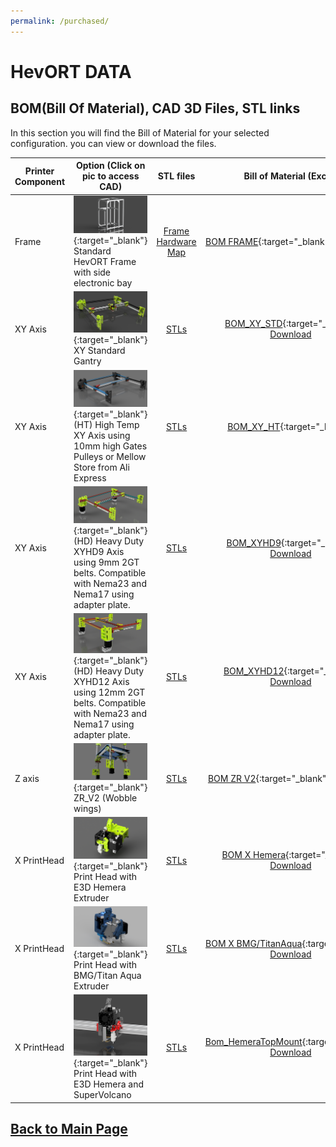 ```yaml
---
permalink: /purchased/
---
```


# HevORT DATA 
## BOM(Bill Of Material), CAD 3D Files, STL links

In this section you will find the Bill of Material for your selected configuration. you can view or download the files.

Printer Component|Option (Click on pic to access CAD)|STL files|Bill of Material (Excel)
-----------------|-----------------------------------| :----: |  :---------------:
Frame|[![alt text](/images/FrameThumb.png)](https://a360.co/2xUD9B9){:target="_blank"}<br> Standard HevORT Frame with side electronic bay|[Frame Hardware Map](https://a360.co/3dCjsfY)|[BOM FRAME](/bom/BOM_Frame_ElecExt.htm){:target="_blank"}  [Download](/bom/BOM_Frame_ElecExt.xlsx)  
XY Axis|[![alt text](/images/XYThumb.png)](https://a360.co/2UEaOHa){:target="_blank"}<br> XY Standard Gantry|[STLs](https://www.thingiverse.com/thing:4184477)|[BOM_XY_STD](/bom/BOM_XY_STD.htm){:target="_blank"}  [Download](/bom/BOM_XY_STD.xlsx)  
XY Axis|[![alt text](/images/XYHTThumb.png)](https://a360.co/2ZdCtjA){:target="_blank"}<br> (HT) High Temp XY Axis using 10mm high Gates Pulleys or Mellow Store from Ali Express|[STLs](https://www.thingiverse.com/thing:4402495)|[BOM_XY_HT](/bom/BOM_XYHT.htm){:target="_blank"}|[Download](/bom/BOM_XYHT.xlsx) 
XY Axis|[![alt text](/images/XYHD9Thumb.png)](https://a360.co/35p2MH0){:target="_blank"}<br> (HD) Heavy Duty XYHD9 Axis using 9mm 2GT belts.  Compatible with Nema23 and Nema17 using adapter plate.|[STLs](https://www.thingiverse.com/thing:4629715)|[BOM_XYHD9](/bom/BOM_XYHD9.htm){:target="_blank"}  [Download](/bom/BOM_XYHD9.xlsx)  
XY Axis|[![alt text](/images/XYHD12Thumb.png)](https://a360.co/3dxzysP){:target="_blank"}<br> (HD) Heavy Duty XYHD12 Axis using 12mm 2GT belts.  Compatible with Nema23 and Nema17 using adapter plate.|[STLs](https://www.thingiverse.com/thing:4625509)|[BOM_XYHD12](/bom/BOM_XYHD12.htm){:target="_blank"}  [Download](/bom/BOM_XYHD12.xlsx)  
Z axis|[![alt text](/images/ZRV2Thumb.png)](https://a360.co/3gweJiw){:target="_blank"}<br> ZR_V2 (Wobble wings)|[STLs](https://www.thingiverse.com/thing:4387638)|[BOM ZR V2](/bom/BOM_ZR_V2.htm){:target="_blank"}  [Download](/bom/BOM_ZR_V2.xlsx)  
X PrintHead|[![alt text](/images/HemeraThumb.png)](https://a360.co/2U1i6ob){:target="_blank"}<br> Print Head with E3D Hemera Extruder|[STLs](https://www.thingiverse.com/thing:4238471)|[BOM X Hemera](/bom/BOM_X_Hemera.htm){:target="_blank"}  [Download](/bom/BOM_X_Hemera.xlsx)  
X PrintHead|[![alt text](/images/BMGAquaThumb.png)](https://a360.co/3fY7MFT){:target="_blank"}<br> Print Head with BMG/Titan Aqua Extruder|[STLs](https://www.thingiverse.com/thing:4411289)|[BOM X BMG/TitanAqua](/bom/BOM_BMGAqua.htm){:target="_blank"}  [Download](/bom/BOM_BMGAqua.xlsx)   
X PrintHead|[![alt text](/images/HemeraTopMountThumb.png)](https://a360.co/39ryl4z){:target="_blank"}<br> Print Head with E3D Hemera and SuperVolcano|[STLs](https://www.thingiverse.com/thing:4556554)|[Bom_HemeraTopMount](/bom/BOM_X_HemeraTopMount.htm){:target="_blank"}  [Download](/bom/BOM_X_HemeraTopMount.xlsx)  


## [Back to Main Page](/README.md)

